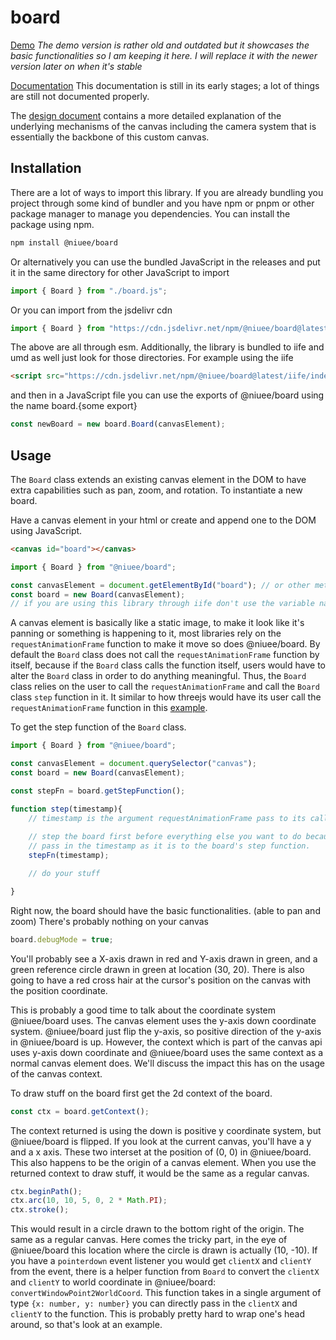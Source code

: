 # board

[Demo](https://vntchang.dev/vCanvasDemo/)
_The demo version is rather old and outdated but it showcases the basic functionalities so I am keeping it here. I will replace it with the newer version later on when it's stable_

[Documentation](https://niuee.github.io/board/index.html) This documentation is still in its early stages; a lot of things are still not documented properly.

The [design document](https://hackmd.io/@niuee/ByKskjAUp) contains a more detailed explanation of the underlying mechanisms of the canvas including the camera system that is essentially the backbone of this custom canvas.

## Installation
There are a lot of ways to import this library.
If you are already bundling you project through some kind of bundler and you have npm or pnpm or other package manager to manage you dependencies.
You can install the package using npm.
```bash
npm install @niuee/board
```

Or alternatively you can use the bundled JavaScript in the releases and put it in the same directory for other JavaScript to import
```javascript
import { Board } from "./board.js";
```

Or you can import from the jsdelivr cdn 
```javascript
import { Board } from "https://cdn.jsdelivr.net/npm/@niuee/board@latest/index.mjs";
```

The above are all through esm. Additionally, the library is bundled to iife and umd as well just look for those directories.
For example using the iife 
```html
<script src="https://cdn.jsdelivr.net/npm/@niuee/board@latest/iife/index.js"></script>
```

and then in a JavaScript file you can use the exports of @niuee/board using the name board.{some export}

```javascript
const newBoard = new board.Board(canvasElement);
```

## Usage
The `Board` class extends an existing canvas element in the DOM to have extra capabilities such as pan, zoom, and rotation. 
To instantiate a new board.

Have a canvas element in your html or create and append one to the DOM using JavaScript.
```html
<canvas id="board"></canvas>
```
```javascript
import { Board } from "@niuee/board";

const canvasElement = document.getElementById("board"); // or other method to get a canvas element you would like to use
const board = new Board(canvasElement); 
// if you are using this library through iife don't use the variable name board since it would have name conflict with the library
```

A canvas element is basically like a static image, to make it look like it's panning or something is happening to it, most
libraries rely on the `requestAnimationFrame` function to make it move so does @niuee/board. 
By default the `Board` class does not call the `requestAnimationFrame` function by itself, because if the `Board` class calls the
function itself, users would have to alter the `Board` class in order to do anything meaningful. Thus, the `Board` class relies on 
the user to call the `requestAnimationFrame` and call the `Board` class `step` function in it. It similar to how threejs would have
its user call the `requestAnimationFrame` function in this [example](https://threejs.org/docs/index.html#manual/en/introduction/Creating-a-scene).

To get the step function of the `Board` class.
```javascript
import { Board } from "@niuee/board";

const canvasElement = document.querySelector("canvas");
const board = new Board(canvasElement); 

const stepFn = board.getStepFunction();

function step(timestamp){
    // timestamp is the argument requestAnimationFrame pass to its callback function
    
    // step the board first before everything else you want to do because stepping the board would wipe the canvas
    // pass in the timestamp as it is to the board's step function.
    stepFn(timestamp);

    // do your stuff

}
```
Right now, the board should have the basic functionalities. (able to pan and zoom)
There's probably nothing on your canvas 
```javascript
board.debugMode = true;
```

You'll probably see a X-axis drawn in red and Y-axis drawn in green, and a green reference circle drawn in green at location (30, 20).
There is also going to have a red cross hair at the cursor's position on the canvas with the position coordinate.

This is probably a good time to talk about the coordinate system @niuee/board uses. The canvas element uses the y-axis down coordinate system.
@niuee/board just flip the y-axis, so positive direction of the y-axis in @niuee/board is up. However, the context which is part of the canvas api
uses y-axis down coordinate and @niuee/board uses the same context as a normal canvas element does. We'll discuss the impact this has on the usage of 
the canvas context.

To draw stuff on the board first get the 2d context of the board.
```javascript
const ctx = board.getContext();
```
The context returned is using the down is positive y coordinate system, but @niuee/board is flipped. If you look at the current canvas, you'll have a y and a x axis.
These two interset at the position of (0, 0) in @niuee/board. This also happens to be the origin of a canvas element. When you use the returned context to draw stuff,
it would be the same as a regular canvas. 

```javascript
ctx.beginPath();
ctx.arc(10, 10, 5, 0, 2 * Math.PI);
ctx.stroke();
```

This would result in a circle drawn to the bottom right of the origin. The same as a regular canvas. Here comes the tricky part, in the eye of @niuee/board this location where the 
circle is drawn is actually (10, -10). If you have a `pointerdown` event listener you would get `clientX` and `clientY` from the event, there is a helper function from `Board` to convert
the `clientX` and `clientY` to world coordinate in @niuee/board: `convertWindowPoint2WorldCoord`. This function takes in a single argument of type `{x: number, y: number}` you can directly pass
in the `clientX` and `clientY` to the function. This is probably pretty hard to wrap one's head around, so that's look at an example.



